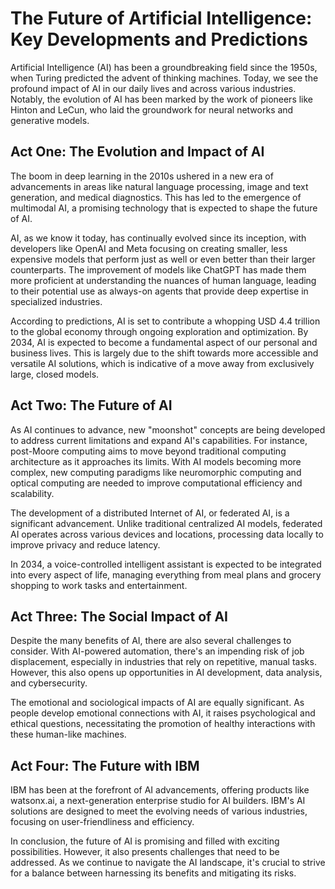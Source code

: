 # The Future of Artificial Intelligence: Key Developments and Predictions

Artificial Intelligence (AI) has been a groundbreaking field since the 1950s, when Turing predicted the advent of thinking machines. Today, we see the profound impact of AI in our daily lives and across various industries. Notably, the evolution of AI has been marked by the work of pioneers like Hinton and LeCun, who laid the groundwork for neural networks and generative models. 

## Act One: The Evolution and Impact of AI

The boom in deep learning in the 2010s ushered in a new era of advancements in areas like natural language processing, image and text generation, and medical diagnostics. This has led to the emergence of multimodal AI, a promising technology that is expected to shape the future of AI. 

AI, as we know it today, has continually evolved since its inception, with developers like OpenAI and Meta focusing on creating smaller, less expensive models that perform just as well or even better than their larger counterparts. The improvement of models like ChatGPT has made them more proficient at understanding the nuances of human language, leading to their potential use as always-on agents that provide deep expertise in specialized industries. 

According to predictions, AI is set to contribute a whopping USD 4.4 trillion to the global economy through ongoing exploration and optimization. By 2034, AI is expected to become a fundamental aspect of our personal and business lives. This is largely due to the shift towards more accessible and versatile AI solutions, which is indicative of a move away from exclusively large, closed models. 

## Act Two: The Future of AI

As AI continues to advance, new "moonshot" concepts are being developed to address current limitations and expand AI's capabilities. For instance, post-Moore computing aims to move beyond traditional computing architecture as it approaches its limits. With AI models becoming more complex, new computing paradigms like neuromorphic computing and optical computing are needed to improve computational efficiency and scalability.

The development of a distributed Internet of AI, or federated AI, is a significant advancement. Unlike traditional centralized AI models, federated AI operates across various devices and locations, processing data locally to improve privacy and reduce latency. 

In 2034, a voice-controlled intelligent assistant is expected to be integrated into every aspect of life, managing everything from meal plans and grocery shopping to work tasks and entertainment. 

## Act Three: The Social Impact of AI

Despite the many benefits of AI, there are also several challenges to consider. With AI-powered automation, there's an impending risk of job displacement, especially in industries that rely on repetitive, manual tasks. However, this also opens up opportunities in AI development, data analysis, and cybersecurity. 

The emotional and sociological impacts of AI are equally significant. As people develop emotional connections with AI, it raises psychological and ethical questions, necessitating the promotion of healthy interactions with these human-like machines.

## Act Four: The Future with IBM

IBM has been at the forefront of AI advancements, offering products like watsonx.ai, a next-generation enterprise studio for AI builders. IBM's AI solutions are designed to meet the evolving needs of various industries, focusing on user-friendliness and efficiency. 

In conclusion, the future of AI is promising and filled with exciting possibilities. However, it also presents challenges that need to be addressed. As we continue to navigate the AI landscape, it's crucial to strive for a balance between harnessing its benefits and mitigating its risks.
